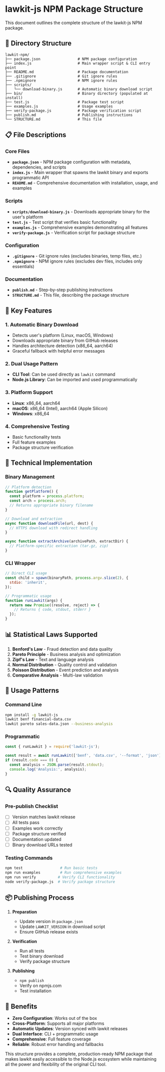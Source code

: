 # lawkit-js NPM Package Structure

This document outlines the complete structure of the lawkit-js NPM package.

## 📁 Directory Structure

```
lawkit-npm/
├── package.json                 # NPM package configuration
├── index.js                     # Main wrapper script & CLI entry point
├── README.md                    # Package documentation
├── .gitignore                   # Git ignore rules
├── .npmignore                   # NPM ignore rules
├── scripts/
│   └── download-binary.js       # Automatic binary download script
├── bin/                         # Binary directory (populated at install)
├── test.js                      # Package test script
├── examples.js                  # Usage examples
├── verify-package.js            # Package verification script
├── publish.md                   # Publishing instructions
└── STRUCTURE.md                 # This file
```

## 📋 File Descriptions

### Core Files

- **`package.json`** - NPM package configuration with metadata, dependencies, and scripts
- **`index.js`** - Main wrapper that spawns the lawkit binary and exports programmatic API
- **`README.md`** - Comprehensive documentation with installation, usage, and examples

### Scripts

- **`scripts/download-binary.js`** - Downloads appropriate binary for the user's platform
- **`test.js`** - Test script that verifies basic functionality
- **`examples.js`** - Comprehensive examples demonstrating all features
- **`verify-package.js`** - Verification script for package structure

### Configuration

- **`.gitignore`** - Git ignore rules (excludes binaries, temp files, etc.)
- **`.npmignore`** - NPM ignore rules (excludes dev files, includes only essentials)

### Documentation

- **`publish.md`** - Step-by-step publishing instructions
- **`STRUCTURE.md`** - This file, describing the package structure

## 🚀 Key Features

### 1. Automatic Binary Download
- Detects user's platform (Linux, macOS, Windows)
- Downloads appropriate binary from GitHub releases
- Handles architecture detection (x86_64, aarch64)
- Graceful fallback with helpful error messages

### 2. Dual Usage Pattern
- **CLI Tool**: Can be used directly as `lawkit` command
- **Node.js Library**: Can be imported and used programmatically

### 3. Platform Support
- **Linux**: x86_64, aarch64
- **macOS**: x86_64 (Intel), aarch64 (Apple Silicon)
- **Windows**: x86_64

### 4. Comprehensive Testing
- Basic functionality tests
- Full feature examples
- Package structure verification

## 🔧 Technical Implementation

### Binary Management
```javascript
// Platform detection
function getPlatform() {
  const platform = process.platform;
  const arch = process.arch;
  // Returns appropriate binary filename
}

// Download and extraction
async function downloadFile(url, dest) {
  // HTTPS download with redirect handling
}

async function extractArchive(archivePath, extractDir) {
  // Platform-specific extraction (tar.gz, zip)
}
```

### CLI Wrapper
```javascript
// Direct CLI usage
const child = spawn(binaryPath, process.argv.slice(2), {
  stdio: 'inherit',
});

// Programmatic usage
function runLawkit(args) {
  return new Promise((resolve, reject) => {
    // Returns { code, stdout, stderr }
  });
}
```

## 📊 Statistical Laws Supported

1. **Benford's Law** - Fraud detection and data quality
2. **Pareto Principle** - Business analysis and optimization
3. **Zipf's Law** - Text and language analysis
4. **Normal Distribution** - Quality control and validation
5. **Poisson Distribution** - Event prediction and analysis
6. **Comparative Analysis** - Multi-law validation

## 🎯 Usage Patterns

### Command Line
```bash
npm install -g lawkit-js
lawkit benf financial-data.csv
lawkit pareto sales-data.json --business-analysis
```

### Programmatic
```javascript
const { runLawkit } = require('lawkit-js');

const result = await runLawkit(['benf', 'data.csv', '--format', 'json']);
if (result.code === 0) {
  const analysis = JSON.parse(result.stdout);
  console.log('Analysis:', analysis);
}
```

## 🔍 Quality Assurance

### Pre-publish Checklist
- [ ] Version matches lawkit release
- [ ] All tests pass
- [ ] Examples work correctly
- [ ] Package structure verified
- [ ] Documentation updated
- [ ] Binary download URLs tested

### Testing Commands
```bash
npm test                 # Run basic tests
npm run examples         # Run comprehensive examples
npm run verify          # Verify CLI functionality
node verify-package.js  # Verify package structure
```

## 📦 Publishing Process

1. **Preparation**
   - Update version in `package.json`
   - Update `LAWKIT_VERSION` in download script
   - Ensure GitHub release exists

2. **Verification**
   - Run all tests
   - Test binary download
   - Verify package structure

3. **Publishing**
   - `npm publish`
   - Verify on npmjs.com
   - Test installation

## 🌟 Benefits

- **Zero Configuration**: Works out of the box
- **Cross-Platform**: Supports all major platforms
- **Automatic Updates**: Version synced with lawkit releases
- **Dual Interface**: CLI + programmatic usage
- **Comprehensive**: Full feature coverage
- **Reliable**: Robust error handling and fallbacks

This structure provides a complete, production-ready NPM package that makes lawkit easily accessible to the Node.js ecosystem while maintaining all the power and flexibility of the original CLI tool.